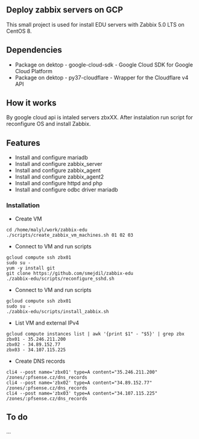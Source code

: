 ## Deploy zabbix servers on GCP

This small project is used for install EDU servers with Zabbix 5.0 LTS on CentOS 8.

## Dependencies

- Package on dektop - google-cloud-sdk - Google Cloud SDK for Google Cloud Platform
- Package on dektop - py37-cloudflare - Wrapper for the Cloudflare v4 API

## How it works

By google cloud api is intaled servers zbxXX. After instalation run script for reconfigure OS and install Zabbix.

## Features

- Install and configure mariadb
- Install and configure zabbix_server
- Install and configure zabbix_agent
- Install and configure zabbix_agent2
- Install and configure httpd and php
- Install and configure odbc driver mariadb

### Installation

- Create VM

```
cd /home/malyl/work/zabbix-edu
./scripts/create_zabbix_vm_machines.sh 01 02 03
```
- Connect to VM and run scripts

```
gcloud compute ssh zbx01
sudo su -
yum -y install git
git clone https://github.com/smejdil/zabbix-edu
./zabbix-edu/scripts/reconfigure_sshd.sh
```
- Connect to VM and run scripts

```
gcloud compute ssh zbx01
sudo su -
./zabbix-edu/scripts/install_zabbix.sh
```
- List VM and external IPv4

```
gcloud compute instances list | awk '{print $1" - "$5}' | grep zbx
zbx01 - 35.246.211.200
zbx02 - 34.89.152.77
zbx03 - 34.107.115.225
```
- Create DNS records

```
cli4 --post name='zbx01' type=A content="35.246.211.200" /zones/:pfsense.cz/dns_records
cli4 --post name='zbx02' type=A content="34.89.152.77" /zones/:pfsense.cz/dns_records
cli4 --post name='zbx03' type=A content="34.107.115.225" /zones/:pfsense.cz/dns_records
```
## To do

...